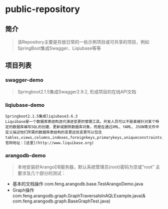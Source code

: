 # public-repository
## 简介
>该Repository主要是存放日常的一些示例项目或可共享的项目，例如SpringBoot集成Swagger、Liqiubase等等
## 项目列表
### swagger-demo
>Springboot2.1.5集成Swagger2.9.2, 形成项目的在线API文档
### liqiubase-demo
``` 
Springboot2.1.5集成liqiubase3.6.3
Liquibase是一个数据库表结构迭代演进变更的管理工具。开发人员可以不是直接针对某个特定的数据库编写SQL的创建、更新或删除数据库对象，而是在通过XML、YAML、JSON等文件中定义描述他们所需的数据库表结构的变更这些变更可以包含tables,views,columns,indexes,foreignkeys,primarykeys,uniqueconstraints,data。
官网地址：[这里](http://www.liquibase.org)
```
### arangodb-demo
>本地安装好ArangoDB服务器，默认系统管理员(root)密码为空或"root"
主要涉及几个部分的测试：
* 基本的文档操作 com.feng.arangodb.base.TestArangoDemo.java
* Graph操作 com.feng.arangodb.graph.GraphTraversalsInAQLExample.java(& com.feng.arangodb.graph.BaseGraphTest.java)
